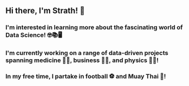 ## Hi there, I'm Strath! 👋

### I'm interested in learning more about the fascinating world of Data Science! 🤓📚🖥️ 
### I'm currently working on a range of data-driven projects spanning medicine 👨‍⚕️, business 👨‍💼, and physics 👨‍🔬! 
### In my free time, I partake in football ⚽ and Muay Thai 🥊!

<!--
**strathlumsden/strathlumsden** is a ✨ _special_ ✨ repository because its `README.md` (this file) appears on your GitHub profile.

Here are some ideas to get you started:

- 🔭 I’m currently working on ...
- 🌱 I’m currently learning ...
- 👯 I’m looking to collaborate on ...
- 🤔 I’m looking for help with ...
- 💬 Ask me about ...
- 📫 How to reach me: ...
- 😄 Pronouns: ...
- ⚡ Fun fact: ...
-->
